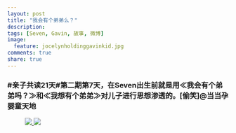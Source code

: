 ```yaml
---
layout: post
title: "我会有个弟弟么？"
description: 
tags: [Seven, Gavin, 故事, 微博]
image:
  feature: jocelynholdinggavinkid.jpg
comments: true
share: true
---
```


### #亲子共读21天#第二期第7天，在Seven出生前就是用≪我会有个弟弟吗？≫和≪我想有个弟弟≫对儿子进行思想渗透的。[偷笑]@当当孕婴童天地 ###

<figure class="half">
  <a href="{{ site.url }}/images/2014-04-28a.jpg">
  <img src="{{ site.url }}/images/2014-04-28a.jpg">
  </a>
  <a href="{{ site.url }}/images/2014-04-28b.jpg">
  <img src="{{ site.url }}/images/2014-04-28b.jpg">
  </a>
</figure>

